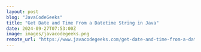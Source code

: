 ```yaml
---
layout: post
blog: "JavaCodeGeeks"
title: "Get Date and Time From a Datetime String in Java"
date: 2024-09-27T07:53:00Z
image: images/javacodegeeks.png
remote_url: "https://www.javacodegeeks.com/get-date-and-time-from-a-datetime-string-in-java.html"
---
```

